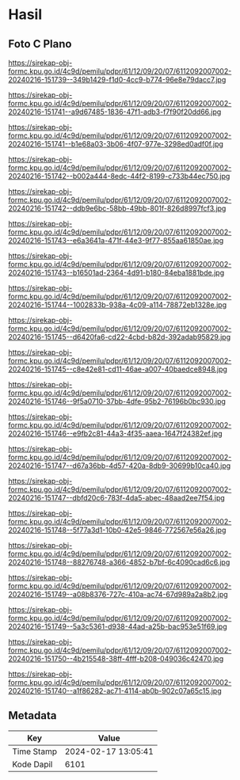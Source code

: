 # Hasil

## Foto C Plano

https://sirekap-obj-formc.kpu.go.id/4c9d/pemilu/pdpr/61/12/09/20/07/6112092007002-20240216-151739--349b1429-f1d0-4cc9-b774-96e8e79dacc7.jpg

https://sirekap-obj-formc.kpu.go.id/4c9d/pemilu/pdpr/61/12/09/20/07/6112092007002-20240216-151741--a9d67485-1836-47f1-adb3-f7f90f20dd66.jpg

https://sirekap-obj-formc.kpu.go.id/4c9d/pemilu/pdpr/61/12/09/20/07/6112092007002-20240216-151741--b1e68a03-3b06-4f07-977e-3298ed0adf0f.jpg

https://sirekap-obj-formc.kpu.go.id/4c9d/pemilu/pdpr/61/12/09/20/07/6112092007002-20240216-151742--b002a444-8edc-44f2-8199-c733b44ec750.jpg

https://sirekap-obj-formc.kpu.go.id/4c9d/pemilu/pdpr/61/12/09/20/07/6112092007002-20240216-151742--ddb9e6bc-58bb-49bb-801f-826d8997fcf3.jpg

https://sirekap-obj-formc.kpu.go.id/4c9d/pemilu/pdpr/61/12/09/20/07/6112092007002-20240216-151743--e6a3641a-471f-44e3-9f77-855aa61850ae.jpg

https://sirekap-obj-formc.kpu.go.id/4c9d/pemilu/pdpr/61/12/09/20/07/6112092007002-20240216-151743--b16501ad-2364-4d91-b180-84eba1881bde.jpg

https://sirekap-obj-formc.kpu.go.id/4c9d/pemilu/pdpr/61/12/09/20/07/6112092007002-20240216-151744--1002833b-938a-4c09-a114-78872eb1328e.jpg

https://sirekap-obj-formc.kpu.go.id/4c9d/pemilu/pdpr/61/12/09/20/07/6112092007002-20240216-151745--d6420fa6-cd22-4cbd-b82d-392adab95829.jpg

https://sirekap-obj-formc.kpu.go.id/4c9d/pemilu/pdpr/61/12/09/20/07/6112092007002-20240216-151745--c8e42e81-cd11-46ae-a007-40baedce8948.jpg

https://sirekap-obj-formc.kpu.go.id/4c9d/pemilu/pdpr/61/12/09/20/07/6112092007002-20240216-151746--9f5a0710-37bb-4dfe-95b2-76196b0bc930.jpg

https://sirekap-obj-formc.kpu.go.id/4c9d/pemilu/pdpr/61/12/09/20/07/6112092007002-20240216-151746--e9fb2c81-44a3-4f35-aaea-1647f24382ef.jpg

https://sirekap-obj-formc.kpu.go.id/4c9d/pemilu/pdpr/61/12/09/20/07/6112092007002-20240216-151747--d67a36bb-4d57-420a-8db9-30699b10ca40.jpg

https://sirekap-obj-formc.kpu.go.id/4c9d/pemilu/pdpr/61/12/09/20/07/6112092007002-20240216-151747--dbfd20c6-783f-4da5-abec-48aad2ee7f54.jpg

https://sirekap-obj-formc.kpu.go.id/4c9d/pemilu/pdpr/61/12/09/20/07/6112092007002-20240216-151748--5f77a3d1-10b0-42e5-9846-772567e56a26.jpg

https://sirekap-obj-formc.kpu.go.id/4c9d/pemilu/pdpr/61/12/09/20/07/6112092007002-20240216-151748--88276748-a366-4852-b7bf-6c4090cad6c6.jpg

https://sirekap-obj-formc.kpu.go.id/4c9d/pemilu/pdpr/61/12/09/20/07/6112092007002-20240216-151749--a08b8376-727c-410a-ac74-67d989a2a8b2.jpg

https://sirekap-obj-formc.kpu.go.id/4c9d/pemilu/pdpr/61/12/09/20/07/6112092007002-20240216-151749--5a3c5361-d938-44ad-a25b-bac953e51f69.jpg

https://sirekap-obj-formc.kpu.go.id/4c9d/pemilu/pdpr/61/12/09/20/07/6112092007002-20240216-151750--4b215548-38ff-4fff-b208-049036c42470.jpg

https://sirekap-obj-formc.kpu.go.id/4c9d/pemilu/pdpr/61/12/09/20/07/6112092007002-20240216-151740--a1f86282-ac71-4114-ab0b-902c07a65c15.jpg


## Metadata

| Key        | Value               |
| ---------- | ------------------- |
| Time Stamp | 2024-02-17 13:05:41 |
| Kode Dapil | 6101                |



